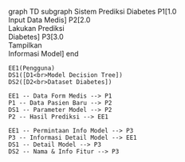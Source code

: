 graph TD
    subgraph Sistem Prediksi Diabetes
        P1[1.0<br>Input Data Medis]
        P2[2.0<br>Lakukan Prediksi<br>Diabetes]
        P3[3.0<br>Tampilkan<br>Informasi Model]
    end

    EE1(Pengguna)
    DS1([D1<br>Model Decision Tree])
    DS2([D2<br>Dataset Diabetes])

    EE1 -- Data Form Medis --> P1
    P1 -- Data Pasien Baru --> P2
    DS1 -- Parameter Model --> P2
    P2 -- Hasil Prediksi --> EE1
    
    EE1 -- Permintaan Info Model --> P3
    P3 -- Informasi Detail Model --> EE1
    DS1 -- Detail Model --> P3
    DS2 -- Nama & Info Fitur --> P3
